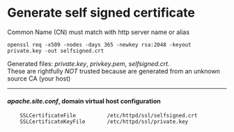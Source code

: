 # Generate self signed certificate
Common Name (CN) must match with http server name or alias
```
openssl req -x509 -nodes -days 365 -newkey rsa:2048 -keyout private.key -out selfsigned.crt
```
Generated files: _private.key_, _privkey.pem_, _selfsigned.crt_.  
These are rightfully *NOT* trusted because are generated from an unknown source CA (your host)

---

#### _apache.site.conf_, domain virtual host configuration
```
    SSLCertificateFile          /etc/httpd/ssl/selfsigned.crt
    SSLCertificateKeyFile       /etc/httpd/ssl/private.key
```
